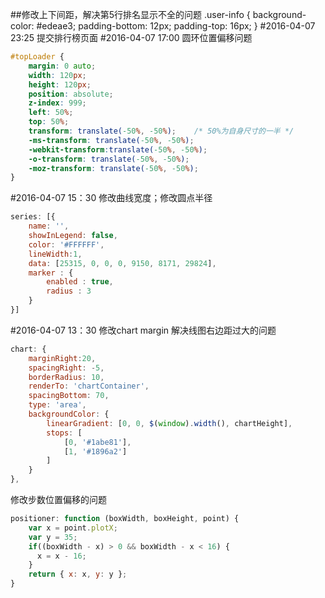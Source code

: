 ##修改上下间距，解决第5行排名显示不全的问题
.user-info {
  background-color: #edeae3;
  padding-bottom: 12px;
  padding-top: 16px;
}
#2016-04-07 23:25
提交排行榜页面
#2016-04-07 17:00
圆环位置偏移问题
```css
#topLoader {
    margin: 0 auto;
    width: 120px;
    height: 120px;
    position: absolute;
    z-index: 999;
    left: 50%;
    top: 50%;
    transform: translate(-50%, -50%);    /* 50%为自身尺寸的一半 */
    -ms-transform: translate(-50%, -50%);
    -webkit-transform:translate(-50%, -50%);
    -o-transform: translate(-50%, -50%);
    -moz-transform: translate(-50%, -50%);
}
```
#2016-04-07 15：30
修改曲线宽度；修改圆点半径
```js
series: [{
    name: '',
    showInLegend: false,
    color: '#FFFFFF',
    lineWidth:1,
    data: [25315, 0, 0, 0, 9150, 8171, 29824],
    marker : {
        enabled : true,
        radius : 3
    }
}]
```

#2016-04-07 13：30
修改chart margin 解决线图右边距过大的问题
```js
chart: {
    marginRight:20,
    spacingRight: -5,
    borderRadius: 10,
    renderTo: 'chartContainer',
    spacingBottom: 70,
    type: 'area',
    backgroundColor: {
        linearGradient: [0, 0, $(window).width(), chartHeight],
        stops: [
            [0, '#1abe81'],
            [1, '#1896a2']
        ]
    }
},
```
修改步数位置偏移的问题
```js
positioner: function (boxWidth, boxHeight, point) {
    var x = point.plotX;
    var y = 35;
    if((boxWidth - x) > 0 && boxWidth - x < 16) {
      x = x - 16;
    }
    return { x: x, y: y };
}
```
